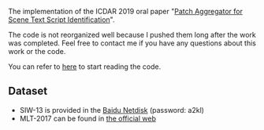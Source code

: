 The implementation of the ICDAR 2019 oral paper "[Patch Aggregator for Scene Text Script Identification](https://conferences.computer.org/icdar/2019/pdfs/ICDAR2019-5vPIU32iQjjaLtHlc8g8pO/42xjoL7EibWnYCDsa7GjPy/tHniBtk1CXfSFDYwLcQ0H.pdf)".

The code is not reorganized well because I pushed them long after the work was completed. Feel free to contact me if you have any questions about this work or the code.

You can refer to [here](https://github.com/ccx1997/Patch-Aggregator-for-Script-Identification/blob/master/SIW/main.py) to start reading the code.

## Dataset
- SIW-13 is provided in the [Baidu Netdisk](https://pan.baidu.com/s/1qxKIL1DXC9dC8ILsA6BnjA) (password: a2kl)
- MLT-2017 can be found in [the official web](https://rrc.cvc.uab.es/?ch=8&com=downloads)
